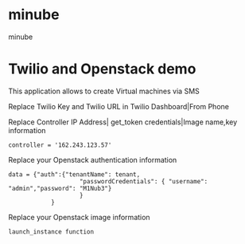 # minube
minube

# Twilio and Openstack demo
This application allows to create Virtual machines via SMS

Replace Twilio Key and Twilio URL in Twilio Dashboard|From Phone

Replace Controller IP Address| get_token credentials|Image name,key information
```
controller = '162.243.123.57'
```

Replace your Openstack authentication information
```
data = {"auth":{"tenantName": tenant,
				 	"passwordCredentials": { "username": "admin","password": "M1Nub3"} 
					}
			}
```
Replace your Openstack image information
```
launch_instance function
```